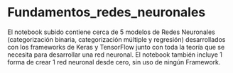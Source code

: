 # Fundamentos_redes_neuronales
El notebook subido contiene cerca de 5 modelos de Redes Neuronales (categorización binaria, categorización múltiple y regresión) desarrollados con los frameworks de Keras y TensorFlow junto con toda la teoría que se necesita para desarrollar una red neuronal. El notebook también incluye 1 forma de crear 1 red neuronal desde cero, sin uso de ningún Framework.
